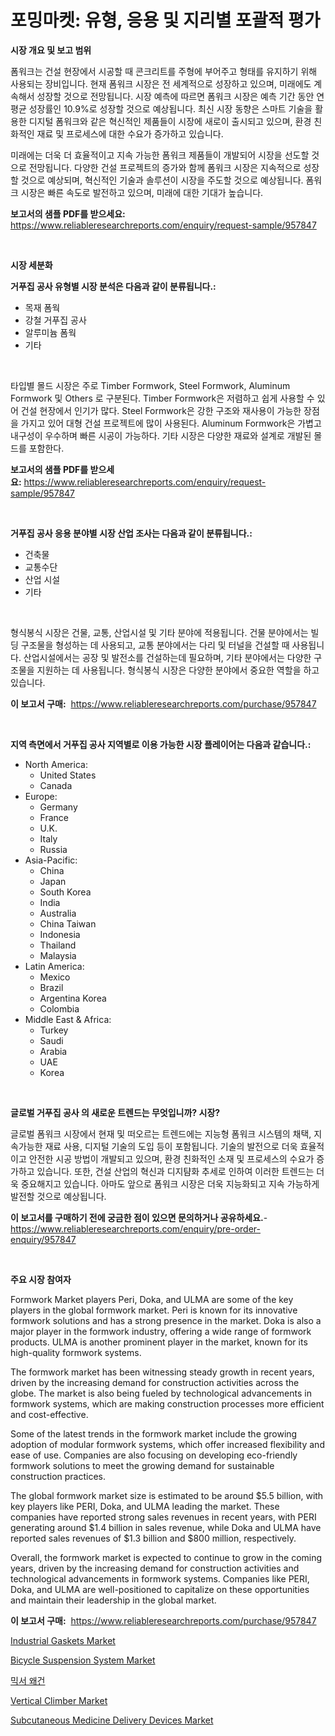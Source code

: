 <p><h1>포밍마켓: 유형, 응용 및 지리별 포괄적 평가</h1></p><p><strong>시장 개요 및 보고 범위</strong></p>
<p><p>폼워크는 건설 현장에서 시공할 때 콘크리트를 주형에 부어주고 형태를 유지하기 위해 사용되는 장비입니다. 현재 폼워크 시장은 전 세계적으로 성장하고 있으며, 미래에도 계속해서 성장할 것으로 전망됩니다. 시장 예측에 따르면 폼워크 시장은 예측 기간 동안 연평균 성장률인 10.9%로 성장할 것으로 예상됩니다. 최신 시장 동향은 스마트 기술을 활용한 디지털 폼워크와 같은 혁신적인 제품들이 시장에 새로이 출시되고 있으며, 환경 친화적인 재료 및 프로세스에 대한 수요가 증가하고 있습니다.</p><p>미래에는 더욱 더 효율적이고 지속 가능한 폼워크 제품들이 개발되어 시장을 선도할 것으로 전망됩니다. 다양한 건설 프로젝트의 증가와 함께 폼워크 시장은 지속적으로 성장할 것으로 예상되며, 혁신적인 기술과 솔루션이 시장을 주도할 것으로 예상됩니다. 폼워크 시장은 빠른 속도로 발전하고 있으며, 미래에 대한 기대가 높습니다.</p></p>
<p><strong>보고서의 샘플 PDF를 받으세요:</strong> <a href="https://www.reliableresearchreports.com/enquiry/request-sample/957847">https://www.reliableresearchreports.com/enquiry/request-sample/957847</a></p>
<p>&nbsp;</p>
<p><strong>시장 세분화</strong></p>
<p><strong>거푸집 공사 유형별 시장 분석은 다음과 같이 분류됩니다.:</strong></p>
<p><ul><li>목재 폼웍</li><li>강철 거푸집 공사</li><li>알루미늄 폼웍</li><li>기타</li></ul></p>
<p>&nbsp;</p>
<p><p>타입별 몰드 시장은 주로 Timber Formwork, Steel Formwork, Aluminum Formwork 및 Others 로 구분된다. Timber Formwork은 저렴하고 쉽게 사용할 수 있어 건설 현장에서 인기가 많다. Steel Formwork은 강한 구조와 재사용이 가능한 장점을 가지고 있어 대형 건설 프로젝트에 많이 사용된다. Aluminum Formwork은 가볍고 내구성이 우수하며 빠른 시공이 가능하다. 기타 시장은 다양한 재료와 설계로 개발된 몰드를 포함한다.</p></p>
<p><strong>보고서의 샘플 PDF를 받으세요:</strong>&nbsp;<a href="https://www.reliableresearchreports.com/enquiry/request-sample/957847">https://www.reliableresearchreports.com/enquiry/request-sample/957847</a></p>
<p>&nbsp;</p>
<p><strong> 거푸집 공사 응용 분야별 시장 산업 조사는 다음과 같이 분류됩니다.:</strong></p>
<p><ul><li>건축물</li><li>교통수단</li><li>산업 시설</li><li>기타</li></ul></p>
<p>&nbsp;</p>
<p><p>형식봉식 시장은 건물, 교통, 산업시설 및 기타 분야에 적용됩니다. 건물 분야에서는 빌딩 구조물을 형성하는 데 사용되고, 교통 분야에서는 다리 및 터널을 건설할 때 사용됩니다. 산업시설에서는 공장 및 발전소를 건설하는데 필요하며, 기타 분야에서는 다양한 구조물을 지원하는 데 사용됩니다. 형식봉식 시장은 다양한 분야에서 중요한 역할을 하고 있습니다.</p></p>
<p><strong>이 보고서 구매:</strong>&nbsp; <a href="https://www.reliableresearchreports.com/purchase/957847">https://www.reliableresearchreports.com/purchase/957847</a></p>
<p>&nbsp;</p>
<p><strong>지역 측면에서 거푸집 공사 지역별로 이용 가능한 시장 플레이어는 다음과 같습니다.:</strong></p>
<p><ul>
    <li>
        North America:
        <ul>
            <li>United States</li>
            <li>Canada</li>
        </ul>
    </li>
    <li>
        Europe:
        <ul>
            <li>Germany</li>
            <li>France</li>
            <li>U.K.</li>
            <li>Italy</li>
            <li>Russia</li>
        </ul>
    </li>
    <li>
        Asia-Pacific:
        <ul>
            <li>China</li>
            <li>Japan</li>
            <li>South Korea</li>
            <li>India</li>
            <li>Australia</li>
            <li>China Taiwan</li>
            <li>Indonesia</li>
            <li>Thailand</li>
            <li>Malaysia</li>
        </ul>
    </li>
    <li>
        Latin America:
        <ul>
            <li>Mexico</li>
            <li>Brazil</li>
            <li>Argentina Korea</li>
            <li>Colombia</li>
        </ul>
    </li>
    <li>
        Middle East & Africa:
        <ul>
            <li>Turkey</li>
            <li>Saudi</li>
            <li>Arabia</li>
            <li>UAE</li>
            <li>Korea</li>
        </ul>
    </li>
    </ul></p>
<p>&nbsp;</p>
<p><strong>글로벌 거푸집 공사 의 새로운 트렌드는 무엇입니까? 시장?</strong></p>
<p><p>글로벌 폼워크 시장에서 현재 및 떠오르는 트렌드에는 지능형 폼워크 시스템의 채택, 지속가능한 재료 사용, 디지털 기술의 도입 등이 포함됩니다. 기술의 발전으로 더욱 효율적이고 안전한 시공 방법이 개발되고 있으며, 환경 친화적인 소재 및 프로세스의 수요가 증가하고 있습니다. 또한, 건설 산업의 혁신과 디지턈화 추세로 인하여 이러한 트렌드는 더욱 중요해지고 있습니다. 아마도 앞으로 폼워크 시장은 더욱 지능화되고 지속 가능하게 발전할 것으로 예상됩니다.</p></p>
<p><strong>이 보고서를 구매하기 전에 궁금한 점이 있으면 문의하거나 공유하세요.</strong>- <a href="https://www.reliableresearchreports.com/enquiry/pre-order-enquiry/957847">https://www.reliableresearchreports.com/enquiry/pre-order-enquiry/957847</a></p>
<p>&nbsp;</p>
<p><strong>주요 시장 참여자</strong></p>
<p><p>Formwork Market players Peri, Doka, and ULMA are some of the key players in the global formwork market. Peri is known for its innovative formwork solutions and has a strong presence in the market. Doka is also a major player in the formwork industry, offering a wide range of formwork products. ULMA is another prominent player in the market, known for its high-quality formwork systems.</p><p>The formwork market has been witnessing steady growth in recent years, driven by the increasing demand for construction activities across the globe. The market is also being fueled by technological advancements in formwork systems, which are making construction processes more efficient and cost-effective.</p><p>Some of the latest trends in the formwork market include the growing adoption of modular formwork systems, which offer increased flexibility and ease of use. Companies are also focusing on developing eco-friendly formwork solutions to meet the growing demand for sustainable construction practices.</p><p>The global formwork market size is estimated to be around $5.5 billion, with key players like PERI, Doka, and ULMA leading the market. These companies have reported strong sales revenues in recent years, with PERI generating around $1.4 billion in sales revenue, while Doka and ULMA have reported sales revenues of $1.3 billion and $800 million, respectively.</p><p>Overall, the formwork market is expected to continue to grow in the coming years, driven by the increasing demand for construction activities and technological advancements in formwork systems. Companies like PERI, Doka, and ULMA are well-positioned to capitalize on these opportunities and maintain their leadership in the global market.</p></p>
<p><strong>이 보고서 구매:</strong>&nbsp;&nbsp;<a href="https://www.reliableresearchreports.com/purchase/957847">https://www.reliableresearchreports.com/purchase/957847</a></p>
<p><p><a href="https://view.publitas.com/reportprime-1/industrial-gaskets-market-research-report-the-key-to-successful-business-strategy-forecasted-for-period-from-2024-2031/">Industrial Gaskets Market</a></p><p><a href="https://github.com/Chiragrp22/Market-Research-Report-List-3/blob/main/bicycle-suspension-system-market.md">Bicycle Suspension System Market</a></p><p><a href="https://github.com/fredrickeglers/Market-Research-Report-List-1/blob/main/94268954020.md">믹서 왜건</a></p><p><a href="https://github.com/derrinmiltonellis35gcl/Market-Research-Report-List-1/blob/main/vertical-climber-market.md">Vertical Climber Market</a></p><p><a href="https://issuu.com/reportprime-2/docs/subcutaneous-medicine-delivery-devices-market-size">Subcutaneous Medicine Delivery Devices Market</a></p></p>
